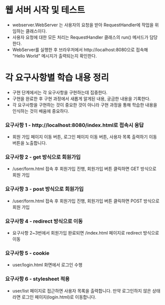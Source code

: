 # 웹 서버 시작 및 테스트
* webserver.WebServer 는 사용자의 요청을 받아 RequestHandler에 작업을 위임하는 클래스이다.
* 사용자 요청에 대한 모든 처리는 RequestHandler 클래스의 run() 메서드가 담당한다.
* WebServer를 실행한 후 브라우저에서 http://localhost:8080으로 접속해 "Hello World" 메시지가 출력되는지 확인한다.

# 각 요구사항별 학습 내용 정리
* 구현 단계에서는 각 요구사항을 구현하는데 집중한다.
* 구현을 완료한 후 구현 과정에서 새롭게 알게된 내용, 궁금한 내용을 기록한다.
* 각 요구사항을 구현하는 것이 중요한 것이 아니라 구현 과정을 통해 학습한 내용을 인식하는 것이 배움에 중요하다.

### 요구사항 1 - http://localhost:8080/index.html로 접속시 응답
* 회원 가입 페이지 이동 버튼, 로그인 페이지 이동 버튼, 사용자 목록 출력하기 이동 버튼을 노출합니다.  

### 요구사항 2 - get 방식으로 회원가입
* /user/form.html 접속 후 회원가입 진행, 회원가입 버튼 클릭하면 GET 방식으로 회원 가입

### 요구사항 3 - post 방식으로 회원가입
* /user/form.html 접속 후 회원가입 진행,  회원가입 버튼 클릭하면 POST 방식으로 회원 가입

### 요구사항 4 - redirect 방식으로 이동
* 요구사항 2~3번에서 회원가입 완료되면 /index.html 페이지로 redirect 방식으로 이동

### 요구사항 5 - cookie
* user/login.html 화면에서 로그인 수행

### 요구사항 6 - stylesheet 적용
* user/list 페이지로 접근하면 사용자 목록을 출력합니다.
만약 로그인하지 않은 상태라면 로그인 페이지(login.html)로 이동합니다.

